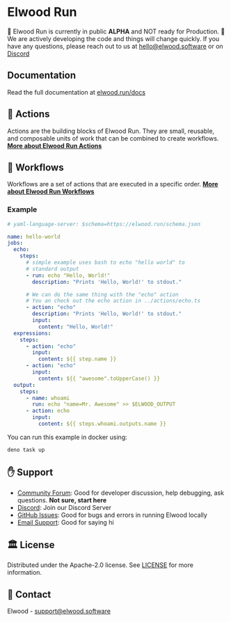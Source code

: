 
# Elwood Run

<p> 🚨 Elwood Run is currently in public <strong>ALPHA</strong> and NOT ready for Production. 🚨 <br/>
We are actively developing the code and things will change quickly. If you have any questions, please reach out to us at <a href="mailto:hello@elwood.software">hello@elwood.software</a> or on <a href="https://discord.gg/mkhKk5db">Discord</a></p>

## Documentation
Read the full documentation at [elwood.run/docs](https://elwood.run/docs)

## 🚀 Actions
Actions are the building blocks of Elwood Run. They are small, reusable, and composable units of work that can be combined to create workflows.
**[More about Elwood Run Actions](./actions/readme.md)**

## 📔 Workflows
Workflows are a set of actions that are executed in a specific order. **[More about Elwood Run Workflows](./workflows/readme.md)**

### Example

```yaml
# yaml-language-server: $schema=https://elwood.run/schema.json

name: hello-world
jobs:
  echo:
    steps:
      # simple example uses bash to echo "hello world" to
      # standard output
      - run: echo "Hello, World!"
        description: "Prints 'Hello, World!' to stdout."

      # We can do the same thing with the "echo" action
      # You an check out the echo action in ../actions/echo.ts
      - action: "echo"
        description: "Prints 'Hello, World!' to stdout."
        input:
          content: "Hello, World!"
  expressions:
    steps:
      - action: "echo"
        input:
          content: ${{ step.name }}
      - action: "echo"
        input:
          content: ${{ "awesome".toUpperCase() }}
  output:
    steps:
      - name: whoami
        run: echo "name=Mr. Awesome" >> $ELWOOD_OUTPUT
      - action: echo
        input:
          content: ${{ steps.whoami.outputs.name }}
```

You can run this example in docker using:

```bash
deno task up
```

## :raised_hand: Support

- [Community Forum](https://github.com/orgs/elwood-software/discussions): Good
  for developer discussion, help debugging, ask questions. **Not sure, start
  here**
- [Discord](https://discord.gg/mkhKk5db): Join our Discord Server
- [GitHub Issues](https://github.com/elwood-software/elwood/issues): Good for
  bugs and errors in running Elwood locally
- [Email Support](mailto:support@elwood.software): Good for saying hi

## 🏛️ License

Distributed under the Apache-2.0 license. See [LICENSE](LICENSE) for more
information.

## 📧 Contact

Elwood - [support@elwood.software](mailto:support@elwood.software)

